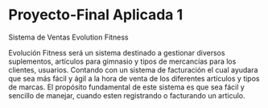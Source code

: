# Proyecto-Final Aplicada 1

Sistema de Ventas Evolution Fitness


Evolución Fitness será un sistema destinado a gestionar diversos suplementos, 
artículos para gimnasio y tipos de mercancías para los clientes, usuarios.
Contando con un sistema de facturación el cual ayudara que sea más fácil y ágil a la hora de venta de los diferentes artículos
y tipos de marcas. El propósito fundamental de este sistema es que sea fácil y sencillo de manejar, 
cuando esten registrando o facturando un articulo. 
